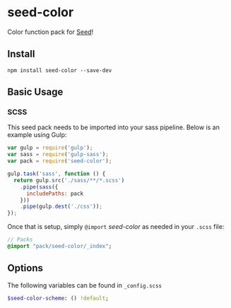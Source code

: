 # seed-color
Color function pack for [Seed](https://github.com/helpscout/seed)!

## Install
```
npm install seed-color --save-dev
```


## Basic Usage

### SCSS
This seed pack needs to be imported into your sass pipeline. Below is an example using Gulp:


```javascript
var gulp = require('gulp');
var sass = require('gulp-sass');
var pack = require('seed-color');

gulp.task('sass', function () {
  return gulp.src('./sass/**/*.scss')
    .pipe(sass({
      includePaths: pack
    }))
    .pipe(gulp.dest('./css'));
});
```

Once that is setup, simply `@import` *seed-color* as needed in your `.scss` file:

```sass
// Packs
@import "pack/seed-color/_index";
```

## Options

The following variables can be found in `_config.scss`

```sass
$seed-color-scheme: () !default;
```
